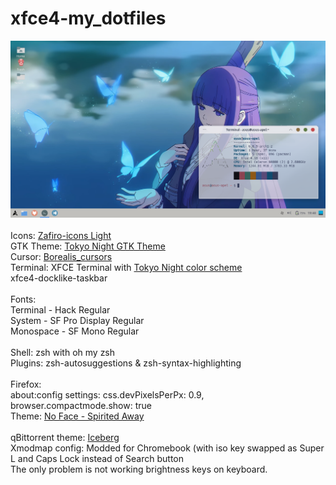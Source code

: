 # xfce4-my_dotfiles
<img src="screenshot.png" width="550" height="" > <br> <br>
Icons: <a href="https://github.com/zayronxio/Zafiro-icons">Zafiro-icons Light</a> <br>
GTK Theme: <a href="https://github.com/Fausto-Korpsvart/Tokyo-Night-GTK-Theme">Tokyo Night GTK Theme</a>  <br> 
Cursor: <a href="https://github.com/alvatip/Borealis-cursors">Borealis_cursors</a>  <br>
Terminal: XFCE Terminal with <a href="https://github.com/HexyHack/tokyo-night-xfce-terminal">Tokyo Night color scheme</a> <br>
xfce4-docklike-taskbar <br> <br>
Fonts: <br>
Terminal - Hack Regular <br>
System - SF Pro Display Regular <br>
Monospace - SF Mono Regular <br> <br>
Shell:
zsh with oh my zsh<br>
Plugins: zsh-autosuggestions & zsh-syntax-highlighting 
<br> <br>
Firefox: <br>
about:config settings: css.devPixelsPerPx: 0.9, browser.compactmode.show: true <br>
Theme: <a href="https://addons.mozilla.org/en-US/firefox/addon/no-face-spirited-away/">No Face - Spirited Away</a> <br> <br>
qBittorrent theme: <a href="https://github.com/maboroshin/qBittorrentDarktheme">Iceberg</a> <br>
Xmodmap config: Modded for Chromebook (with iso key swapped as Super L and Caps Lock instead of Search button<br>
The only problem is not working brightness keys on keyboard.


